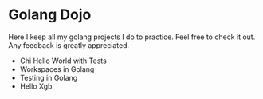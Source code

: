 # Golang Dojo

Here I keep all my golang projects I do to practice. Feel free to check it out.
Any feedback is greatly appreciated.

* Chi Hello World with Tests
* Workspaces in Golang
* Testing in Golang
* Hello Xgb 
